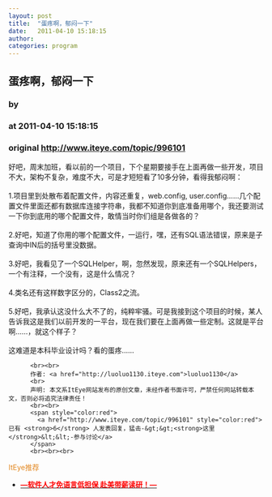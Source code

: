 ```yaml
---
layout: post
title:  "蛋疼啊，郁闷一下"
date:   2011-04-10 15:18:15
author: 
categories: program
---
```


## 蛋疼啊，郁闷一下
### by 
### at 2011-04-10 15:18:15
### original <http://www.iteye.com/topic/996101>

好吧，周末加班，看以前的一个项目，下个星期要接手在上面再做一些开发，项目不大，架构不复杂，难度不大，可是才短短看了10多分钟，看得我郁闷啊：
<br>
<br>1.项目里到处散布着配置文件，内容还重复，web.config, user.config……几个配置文件里面还都有数据库连接字符串，我都不知道你到底准备用哪个，我还要测试一下你到底用的哪个配置文件，敢情当时你们组是各做各的？
<br>
<br>2.好吧，知道了你用的哪个配置文件，一运行，嘿，还有SQL语法错误，原来是子查询中IN后的括号里没数据。
<br>
<br>3.好吧，我看见了一个SQLHelper，啊，忽然发现，原来还有一个SQLHelpers，一个有注释，一个没有，这是什么情况？
<br>
<br>4.类名还有这样数字区分的，Class2之流。
<br>
<br>5.好吧，我承认这没什么大不了的，纯粹牢骚。可是我接到这个项目的时候，某人告诉我这是我们以前开发的一平台，现在我们要在上面再做一些定制。这就是平台啊……，就这个样子？
<br>
<br>这难道是本科毕业设计吗？看的蛋疼……
          
          <br><br>
          作者: <a href="http://luoluo1130.iteye.com">luoluo1130</a> 
          <br>
          声明: 本文系ItEye网站发布的原创文章，未经作者书面许可，严禁任何网站转载本文，否则必将追究法律责任！
          <br><br>
          <span style="color:red">
            <a href="http://www.iteye.com/topic/996101" style="color:red">已有 <strong>6</strong> 人发表回复，猛击-&gt;&gt;<strong>这里</strong>&lt;&lt;-参与讨论</a>
          </span>
          <br><br><br>
<span style="color:#e28822">ItEye推荐</span>
<br>
<ul><li><a href="http://www.iteye.com/clicks/433"><span style="color:red;font-weight:bold">—软件人才免语言低担保 赴美带薪读研！— </span></a></li></ul>
<br><br><br>